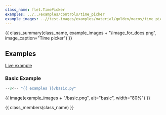 ```yaml
---
class_name: flet.TimePicker
examples: ../../examples/controls/time_picker
example_images: ..//test-images/examples/material/golden/macos/time_picker
---
```


{{ class_summary(class_name, example_images + "/image_for_docs.png", image_caption="Time picker") }}

## Examples

[Live example](https://flet-controls-gallery.fly.dev/dialogs/timepicker)

### Basic Example

```python
--8<-- "{{ examples }}/basic.py"
```

{{ image(example_images + "/basic.png", alt="basic", width="80%") }}


{{ class_members(class_name) }}
